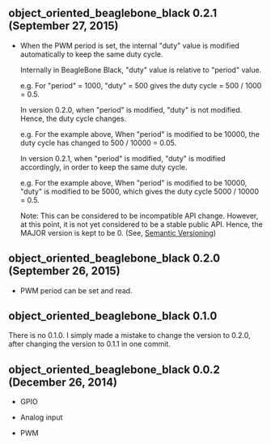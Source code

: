 ## object_oriented_beaglebone_black 0.2.1 (September 27, 2015) ##

* When the PWM period is set, the internal "duty" value is modified automatically to keep the same duty cycle. 

  Internally in BeagleBone Black, "duty" value is relative to "period" value. 

    e.g. For "period" = 1000, "duty" = 500 gives the duty cycle = 500 / 1000 = 0.5. 

  In version 0.2.0, when "period" is modified, "duty" is not modified. Hence, the duty cycle changes. 

    e.g. For the example above, 
         When "period" is modified to be 10000, the duty cycle has changed to 500 / 10000 = 0.05. 

  In version 0.2.1, when "period" is modified, "duty" is modified accordingly, in order to keep the same duty cycle. 

    e.g. For the example above, 
         When "period" is modified to be 10000, "duty" is modified to be 5000, which gives the duty cycle 5000 / 10000 = 0.5. 
          
  Note: This can be considered to be incompatible API change. However, at this point, it is not yet considered to be a stable public API. Hence, the MAJOR version is kept to be 0. (See, [Semantic Versioning](http://semver.org/))

## object_oriented_beaglebone_black 0.2.0 (September 26, 2015) ##

* PWM period can be set and read.

## object_oriented_beaglebone_black 0.1.0 ##

There is no 0.1.0. I simply made a mistake to change the version to 0.2.0, after changing the version to 0.1.1 in one commit. 

## object_oriented_beaglebone_black 0.0.2 (December 26, 2014) ##

* GPIO

* Analog input

* PWM